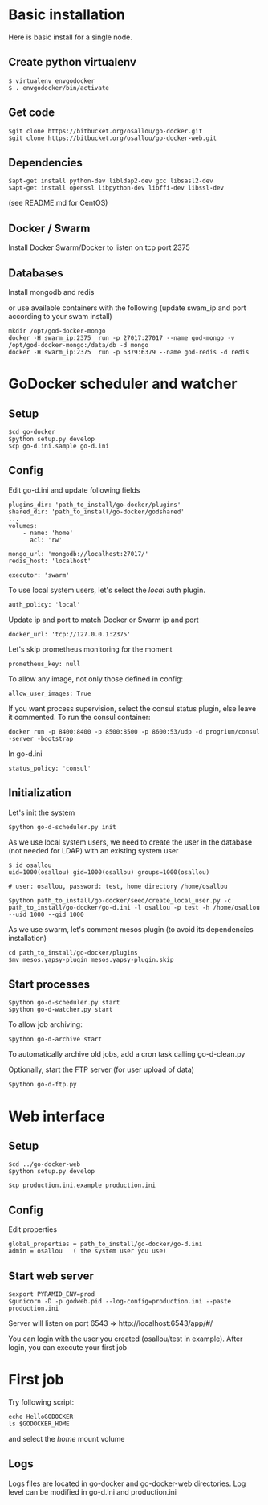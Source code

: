 # Basic installation

Here is basic install for a single node.

## Create python virtualenv

    $ virtualenv envgodocker
    $ . envgodocker/bin/activate

## Get code

    $git clone https://bitbucket.org/osallou/go-docker.git
    $git clone https://bitbucket.org/osallou/go-docker-web.git

## Dependencies

    $apt-get install python-dev libldap2-dev gcc libsasl2-dev
    $apt-get install openssl libpython-dev libffi-dev libssl-dev

(see README.md for CentOS)


## Docker / Swarm

Install Docker Swarm/Docker to listen on tcp port 2375


## Databases


Install mongodb and redis

or use available containers with the following (update swam_ip and port according to your swam install)

    mkdir /opt/god-docker-mongo
    docker -H swarm_ip:2375  run -p 27017:27017 --name god-mongo -v /opt/god-docker-mongo:/data/db -d mongo
    docker -H swarm_ip:2375  run -p 6379:6379 --name god-redis -d redis



# GoDocker scheduler and watcher

## Setup

    $cd go-docker
    $python setup.py develop
    $cp go-d.ini.sample go-d.ini

## Config

Edit go-d.ini and update following fields

    plugins_dir: 'path_to_install/go-docker/plugins'
    shared_dir: 'path_to_install/go-docker/godshared'
    ...
    volumes:
        - name: 'home'
          acl: 'rw'

    mongo_url: 'mongodb://localhost:27017/'
    redis_host: 'localhost'

    executor: 'swarm'

To use local system users, let's select the *local* auth plugin.

    auth_policy: 'local'

Update ip and port to match Docker or Swarm ip and port

    docker_url: 'tcp://127.0.0.1:2375'

Let's skip prometheus monitoring for the moment

    prometheus_key: null

To allow any image, not only those defined in config:

    allow_user_images: True


If you want process supervision, select the consul status plugin, else leave it commented.
To run the consul container:

    docker run -p 8400:8400 -p 8500:8500 -p 8600:53/udp -d progrium/consul -server -bootstrap


In go-d.ini

    status_policy: 'consul'

## Initialization

Let's init the system

    $python go-d-scheduler.py init


As we use local system users, we need to create the user in the database (not needed for LDAP) with an existing system user


    $ id osallou
    uid=1000(osallou) gid=1000(osallou) groups=1000(osallou)

    # user: osallou, password: test, home directory /home/osallou

    $python path_to_install/go-docker/seed/create_local_user.py -c path_to_install/go-docker/go-d.ini -l osallou -p test -h /home/osallou --uid 1000 --gid 1000


As we use swarm, let's comment mesos plugin (to avoid its dependencies installation)

    cd path_to_install/go-docker/plugins
    $mv mesos.yapsy-plugin mesos.yapsy-plugin.skip


## Start processes

    $python go-d-scheduler.py start
    $python go-d-watcher.py start

To allow job archiving:

    $python go-d-archive start


To automatically archive old jobs, add a cron task calling go-d-clean.py

Optionally, start the FTP server (for user upload of data)

    $python go-d-ftp.py

# Web interface

## Setup

    $cd ../go-docker-web
    $python setup.py develop

    $cp production.ini.example production.ini


## Config

Edit properties

    global_properties = path_to_install/go-docker/go-d.ini
    admin = osallou   ( the system user you use)

## Start web server

    $export PYRAMID_ENV=prod
    $gunicorn -D -p godweb.pid --log-config=production.ini --paste production.ini

Server will listen on port 6543 => http://localhost:6543/app/#/

You can login with the user you created (osallou/test in example).
After login, you can execute your first job


# First job

Try following script:

    echo HelloGODOCKER
    ls $GODOCKER_HOME

and select the *home* mount volume

## Logs

Logs files are located in go-docker and go-docker-web directories. Log level can be modified in go-d.ini and production.ini

